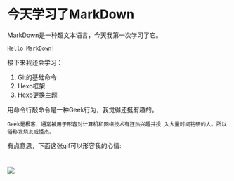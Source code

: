 # 今天学习了MarkDown
MarkDown是一种超文本语言，今天我第一次学习了它。

```Hello MarkDown!```

接下来我还会学习：

1. Git的基础命令
2. Hexo框架
3. Hexo更换主题

用命令行敲命令是一种Geek行为，我觉得还挺有趣的。

`Geek是极客，通常被用于形容对计算机和网络技术有狂热兴趣并投
入大量时间钻研的人。所以俗称发烧友或怪杰。`

有点意思，下面这张gif可以形容我的心情:
# ![](https://qgt-style.oss-cn-hangzhou.aliyuncs.com/newcoursep4/g1/g1-2-2/tenor.gif)
